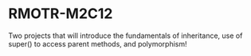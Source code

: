 # RMOTR-M2C12

Two projects that will introduce the fundamentals of inheritance, use of super() to access parent methods, and polymorphism!